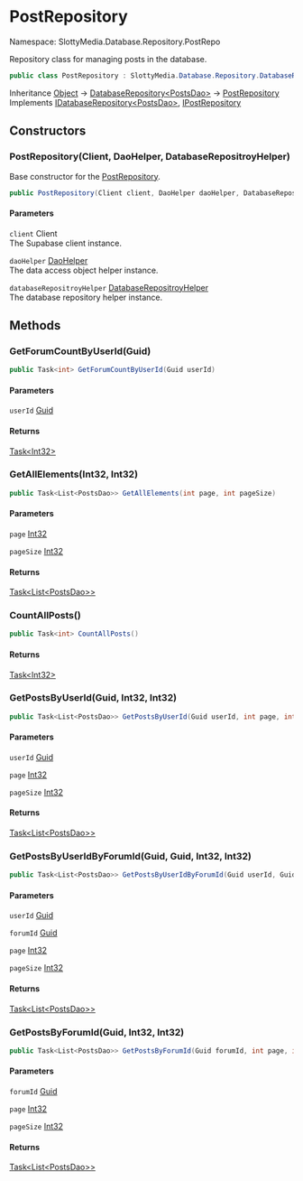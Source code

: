 # PostRepository

Namespace: SlottyMedia.Database.Repository.PostRepo

Repository class for managing posts in the database.

```csharp
public class PostRepository : SlottyMedia.Database.Repository.DatabaseRepository`1[[SlottyMedia.Database.Daos.PostsDao, SlottyMedia.Database, Version=1.0.0.0, Culture=neutral, PublicKeyToken=null]], SlottyMedia.Database.IDatabaseRepository`1[[SlottyMedia.Database.Daos.PostsDao, SlottyMedia.Database, Version=1.0.0.0, Culture=neutral, PublicKeyToken=null]], IPostRepository
```

Inheritance [Object](https://docs.microsoft.com/en-us/dotnet/api/system.object) → [DatabaseRepository&lt;PostsDao&gt;](./slottymedia.database.repository.databaserepository-1.md) → [PostRepository](./slottymedia.database.repository.postrepo.postrepository.md)<br>
Implements [IDatabaseRepository&lt;PostsDao&gt;](./slottymedia.database.idatabaserepository-1.md), [IPostRepository](./slottymedia.database.repository.postrepo.ipostrepository.md)

## Constructors

### **PostRepository(Client, DaoHelper, DatabaseRepositroyHelper)**

Base constructor for the [PostRepository](./slottymedia.database.repository.postrepo.postrepository.md).

```csharp
public PostRepository(Client client, DaoHelper daoHelper, DatabaseRepositroyHelper databaseRepositroyHelper)
```

#### Parameters

`client` Client<br>
The Supabase client instance.

`daoHelper` [DaoHelper](./slottymedia.database.helper.daohelper.md)<br>
The data access object helper instance.

`databaseRepositroyHelper` [DatabaseRepositroyHelper](./slottymedia.database.helper.databaserepositroyhelper.md)<br>
The database repository helper instance.

## Methods

### **GetForumCountByUserId(Guid)**

```csharp
public Task<int> GetForumCountByUserId(Guid userId)
```

#### Parameters

`userId` [Guid](https://docs.microsoft.com/en-us/dotnet/api/system.guid)<br>

#### Returns

[Task&lt;Int32&gt;](https://docs.microsoft.com/en-us/dotnet/api/system.threading.tasks.task-1)<br>

### **GetAllElements(Int32, Int32)**

```csharp
public Task<List<PostsDao>> GetAllElements(int page, int pageSize)
```

#### Parameters

`page` [Int32](https://docs.microsoft.com/en-us/dotnet/api/system.int32)<br>

`pageSize` [Int32](https://docs.microsoft.com/en-us/dotnet/api/system.int32)<br>

#### Returns

[Task&lt;List&lt;PostsDao&gt;&gt;](https://docs.microsoft.com/en-us/dotnet/api/system.threading.tasks.task-1)<br>

### **CountAllPosts()**

```csharp
public Task<int> CountAllPosts()
```

#### Returns

[Task&lt;Int32&gt;](https://docs.microsoft.com/en-us/dotnet/api/system.threading.tasks.task-1)<br>

### **GetPostsByUserId(Guid, Int32, Int32)**

```csharp
public Task<List<PostsDao>> GetPostsByUserId(Guid userId, int page, int pageSize)
```

#### Parameters

`userId` [Guid](https://docs.microsoft.com/en-us/dotnet/api/system.guid)<br>

`page` [Int32](https://docs.microsoft.com/en-us/dotnet/api/system.int32)<br>

`pageSize` [Int32](https://docs.microsoft.com/en-us/dotnet/api/system.int32)<br>

#### Returns

[Task&lt;List&lt;PostsDao&gt;&gt;](https://docs.microsoft.com/en-us/dotnet/api/system.threading.tasks.task-1)<br>

### **GetPostsByUserIdByForumId(Guid, Guid, Int32, Int32)**

```csharp
public Task<List<PostsDao>> GetPostsByUserIdByForumId(Guid userId, Guid forumId, int page, int pageSize)
```

#### Parameters

`userId` [Guid](https://docs.microsoft.com/en-us/dotnet/api/system.guid)<br>

`forumId` [Guid](https://docs.microsoft.com/en-us/dotnet/api/system.guid)<br>

`page` [Int32](https://docs.microsoft.com/en-us/dotnet/api/system.int32)<br>

`pageSize` [Int32](https://docs.microsoft.com/en-us/dotnet/api/system.int32)<br>

#### Returns

[Task&lt;List&lt;PostsDao&gt;&gt;](https://docs.microsoft.com/en-us/dotnet/api/system.threading.tasks.task-1)<br>

### **GetPostsByForumId(Guid, Int32, Int32)**

```csharp
public Task<List<PostsDao>> GetPostsByForumId(Guid forumId, int page, int pageSize)
```

#### Parameters

`forumId` [Guid](https://docs.microsoft.com/en-us/dotnet/api/system.guid)<br>

`page` [Int32](https://docs.microsoft.com/en-us/dotnet/api/system.int32)<br>

`pageSize` [Int32](https://docs.microsoft.com/en-us/dotnet/api/system.int32)<br>

#### Returns

[Task&lt;List&lt;PostsDao&gt;&gt;](https://docs.microsoft.com/en-us/dotnet/api/system.threading.tasks.task-1)<br>
